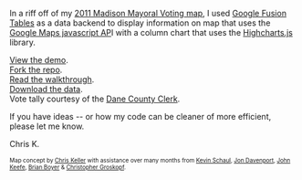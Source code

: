 In a riff off of my [2011 Madison Mayoral Voting map](https://github.com/chrislkeller/2011-Madison-Mayoral-Voting), I used [Google Fusion Tables](http://www.google.com/fusiontables/) as a data backend to display information on map that uses the [Google Maps javascript AP](http://code.google.com/apis/maps/documentation/javascript/)I with a column chart that uses the [Highcharts.js](http://www.highcharts.com/) library.

<p class="small"><a href="http://www.projects.chrislkeller.com/ft-highcharts/">View the demo</a>.<br />
<a href="https://github.com/chrislkeller/Fusion-Tables-To-Highcharts">Fork the repo</a>.<br />
<a href="http://www.chrislkeller.com/walkthrough-using-fusiontables-to-power-highc">Read the walkthrough</a>.<br />
<a href="https://www.google.com/fusiontables/DataSource?docid=1nsgSp3jNmPIdcy602joFVQMTtuZHfHIeDvaHnQ&hl=en_US">Download the data</a>.<br />
Vote tally courtesy of the <a href="http://www.countyofdane.com/clerk/elect2011b.html#race14">Dane County Clerk</a>.</p>

If you have ideas -- or how my code can be cleaner of more efficient, please let me know.

Chris K.

<p style="font-size: 10px;">Map concept by <a href="https://twitter.com/#!/ChrisLKeller" target="blank">Chris Keller</a> with assistance over many months from <a href="https://twitter.com/#!/kevinschaul" target="_blank">Kevin Schaul</a>, <a href="http://twitter.com/#!/jondavenport1" target="blank">Jon Davenport</a>, <a href="http://twitter.com/jfkeefe" target="blank">John Keefe</a>, <a href="http://twitter.com/#!/brianboyer" target="blank">Brian Boyer</a> &amp; <a href="http://twitter.com/#!/onyxfish" target="blank">Christopher Groskopf</a>.</p>